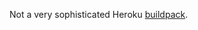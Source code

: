 Not a very sophisticated Heroku [buildpack](https://devcenter.heroku.com/articles/buildpack-api#buildpack-api).
